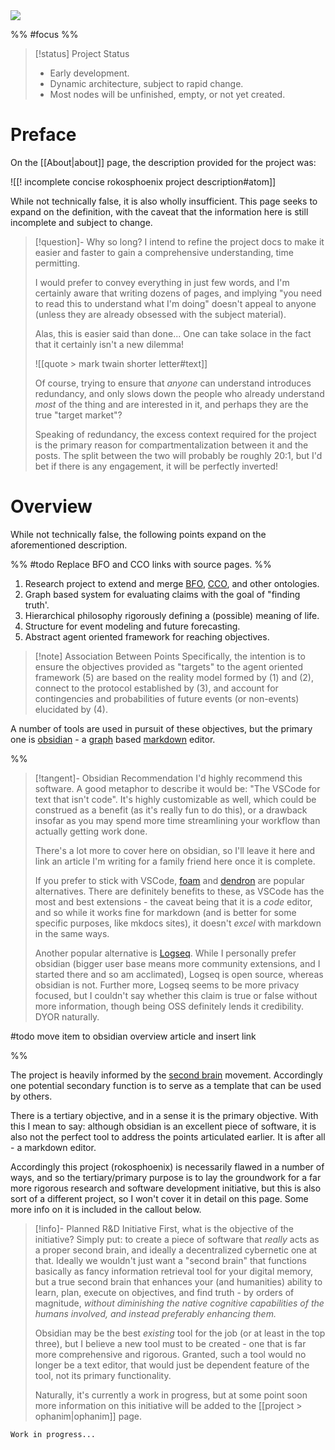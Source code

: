 <img src="https://i.redd.it/6ezh3mzxn8za1.jpg" class="header-image">

%%
#focus
%%

> [!status] Project Status
> - Early development.
> - Dynamic architecture, subject to rapid change.
> - Most nodes will be unfinished, empty, or not yet created.

# Preface

On the [[About|about]] page, the description provided for the project was:

![[! incomplete concise rokosphoenix project description#atom]]

While not technically false, it is also wholly insufficient. This page seeks to expand on the definition, with the caveat that the information here is still incomplete and subject to change.

> [!question]- Why so long?
> I intend to refine the project docs to make it easier and faster to gain a comprehensive understanding, time permitting.
> 
> I would prefer to convey everything in just few words, and I'm certainly aware that writing dozens of pages, and implying "you need to read this to understand what I'm doing" doesn't appeal to anyone (unless they are already obsessed with the subject material).
> 
> Alas, this is easier said than done... One can take solace in the fact that it certainly isn't a new dilemma!
> 
> ![[quote > mark twain shorter letter#text]]
> 
> Of course, trying to ensure that *anyone* can understand introduces redundancy, and only slows down the people who already understand *most* of the thing and are interested in it, and perhaps they are the true "target market"?
> 
> Speaking of redundancy, the excess context required for the project is the primary reason for compartmentalization between it and the posts. The split between the two will probably be roughly 20:1, but I'd bet if there is any engagement, it will be perfectly inverted!

# Overview

While not technically false, the following points expand on the aforementioned description. 

%%
#todo Replace BFO and CCO links with source pages.
%%

1. Research project to extend and merge [BFO](https://basic-formal-ontology.org/), [CCO](https://github.com/CommonCoreOntology/CommonCoreOntologies), and other ontologies.
2. Graph based system for evaluating claims with the goal of "finding truth'.
3. Hierarchical philosophy rigorously defining a (possible) meaning of life.
4. Structure for event modeling and future forecasting.
5. Abstract agent oriented framework for reaching objectives.

> [!note] Association Between Points
> Specifically, the intention is to ensure the objectives provided as "targets" to the agent oriented framework (5) are based on the reality model formed by (1) and (2), connect to the protocol established by (3), and account for contingencies and probabilities of future events (or non-events) elucidated by (4).

A number of tools are used in pursuit of these objectives, but the primary one is [obsidian](https://obsidian.md/) - a [graph](https://www.wikiwand.com/en/Graph_theory) based [markdown](https://www.markdownguide.org/getting-started/) editor. 

%%

> [!tangent]- Obsidian Recommendation
> I'd highly recommend this software. A good metaphor to describe it would be: "The VSCode for text that isn't code". It's highly customizable as well, which could be construed as a benefit (as it's really fun to do this), or a drawback insofar as you may spend more time streamlining your workflow than actually getting work done.
> 
> There's a lot more to cover here on obsidian, so I'll leave it here and link an article I'm writing for a family friend here once it is complete.
> 
> 
> If you prefer to stick with VSCode, [foam](https://foambubble.github.io/foam/) and [dendron](https://wiki.dendron.so/) are popular alternatives. There are definitely benefits to these, as VSCode has the most and best extensions - the caveat being that it is a *code* editor, and so while it works fine for markdown (and is better for some specific purposes, like mkdocs sites), it doesn't *excel* with markdown in the same ways.
> 
> Another popular alternative is [Logseq](https://logseq.com/). While I personally prefer obsidian (bigger user base means more community extensions, and I started there and so am acclimated), Logseq is open source, whereas obsidian is not. Further more, Logseq seems to be more privacy focused, but I couldn't say whether this claim is true or false without more information, though being OSS definitely lends it credibility. DYOR naturally.

#todo move item to obsidian overview article and insert link

%%

The project is heavily informed by the [second brain](https://fortelabs.com/blog/basboverview/) movement. Accordingly one potential secondary function is to serve as a template that can be used by others.

There is a tertiary objective, and in a sense it is the primary objective. With this I mean to say: although obsidian is an excellent piece of software, it is also not the perfect tool to address the points articulated earlier. It is after all - a markdown editor.

Accordingly this project (rokosphoenix) is necessarily flawed in a number of ways, and so the tertiary/primary purpose is to lay the groundwork for a far more rigorous research and software development initiative, but this is also sort of a different project, so I won't cover it in detail on this page. Some more info on it is included in the callout below.

> [!info]- Planned R&D Initiative
> First, what is the objective of the initiative? Simply put: to create a piece of software that *really* acts as a proper second brain, and ideally a decentralized cybernetic one at that. Ideally we wouldn't just want a "second brain" that functions basically as fancy information retrieval tool for your digital memory, but a true second brain that enhances your (and humanities) ability to learn, plan, execute on objectives, and find truth - by orders of magnitude, *without diminishing the native cognitive capabilities of the humans involved, and instead preferably enhancing them.*
> 
> Obsidian may be the best *existing* tool for the job (or at least in the top three), but I believe a new tool must to be created - one that is far more comprehensive and rigorous. Granted, such a tool would no longer be a text editor, that would just be dependent feature of the tool, not its primary functionality.
> 
> Naturally, it's currently a work in progress, but at some point soon more information on this initiative will be added to the [[project > ophanim|ophanim]] page.

`Work in progress...`